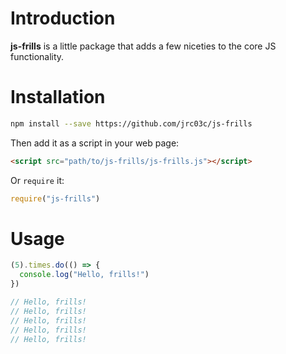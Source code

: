 # Introduction

**js-frills** is a little package that adds a few niceties to the core JS functionality.

# Installation

```bash
npm install --save https://github.com/jrc03c/js-frills
```

Then add it as a script in your web page:

```html
<script src="path/to/js-frills/js-frills.js"></script>
```

Or `require` it:

```js
require("js-frills")
```

# Usage

```js
(5).times.do(() => {
  console.log("Hello, frills!")
})

// Hello, frills!
// Hello, frills!
// Hello, frills!
// Hello, frills!
// Hello, frills!
```
